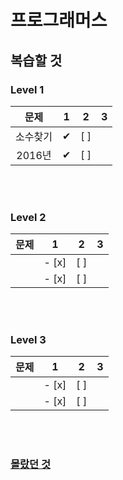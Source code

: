# 프로그래머스

## 복습할 것

### Level 1 
|문제|1|2|3|  
|:---:|:---:|:---:|---|
|소수찾기|✔ |[ ]||
|2016년|✔ |[ ]||  

<br/><br/>

### Level 2 
|문제|1|2|3|  
|:---:|:---:|:---:|---|
||- [x] |[ ]|
||- [x] |[ ]|

<br/><br/>

### Level 3 
|문제|1|2|3|  
|:---:|:---:|:---:|---|
||- [x] |[ ]|
||- [x] |[ ]|

<br/><br/>

### <a href="https://github.com/Jiyong95/Codingtest/blob/main/md/README.md">몰랐던 것</a> 
